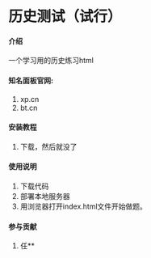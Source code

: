 # 历史测试（试行）

#### 介绍
一个学习用的历史练习html

#### 知名面板官网:
1.  xp.cn
2.  bt.cn

#### 安装教程

1.  下载，然后就没了

#### 使用说明

1.  下载代码
2.  部署本地服务器
3.  用浏览器打开index.html文件开始做题。

#### 参与贡献

1.  任**
